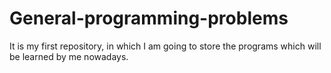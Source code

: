 # General-programming-problems
It is my first repository, in which I am going to store the programs which will be learned by me nowadays.
